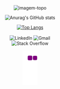 
  <div align="center">
<img src="https://media.giphy.com/media/M9gbBd9nbDrOTu1Mqx/giphy.gif" alt="imagem-topo" style=text-align:center; width="100px">

  
![Anurag's GitHub stats](https://github-readme-stats.vercel.app/api?username=IanAAB&show_icons=true&theme=default)

[![Top Langs](https://github-readme-stats.vercel.app/api/top-langs/?username=anuraghazra&layout=compact)](https://github.com/anuraghazra/github-readme-stats)
<br>
<br>
![LinkedIn](https://img.shields.io/badge/linkedin-%230077B5.svg?style=for-the-badge&logo=linkedin&logoColor=white)
![Gmail](https://img.shields.io/badge/Gmail-D14836?style=for-the-badge&logo=gmail&logoColor=white)
<br>
![Stack Overflow](https://img.shields.io/badge/-Stackoverflow-FE7A16?style=for-the-badge&logo=stack-overflow&logoColor=white)

![snake gif](https://github.com/IanAAB/IanAAB/blob/output/github-contribution-grid-snake.gif)

</div>





